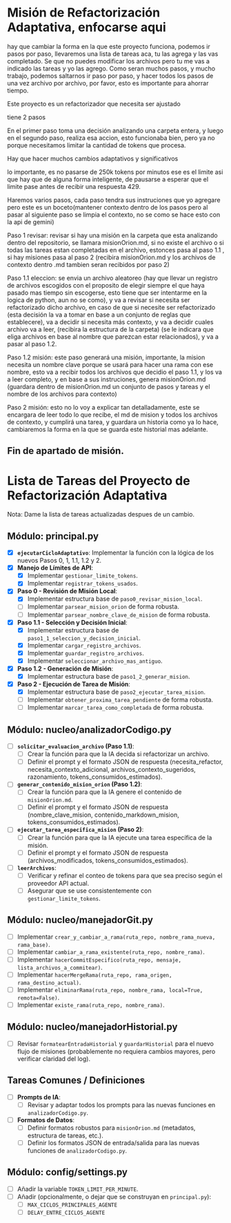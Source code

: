 # Misión de Refactorización Adaptativa, enfocarse aqui

hay que cambiar la forma en la que este proyecto funciona, podemos ir pasos por paso, llevaremos una lista de tareas aca, tu las agrega y las vas completado. Se que no puedes modificar los archivos pero tu me vas a indicado las tareas y yo las agrego. Como seran muchos pasos, y mucho trabajo, podemos saltarnos ir paso por paso, y hacer todos los pasos de una vez archivo por archivo, por favor, esto es importante para ahorrar tiempo.

Este proyecto es un refactorizador que necesita ser ajustado

tiene 2 pasos

En el primer paso toma una decisión analizando una carpeta entera, y luego en el segundo paso, realiza esa accion, esto funcionaba bien, pero ya no porque necesitamos limitar la cantidad de tokens que procesa. 

Hay que hacer muchos cambios adaptativos y significativos

lo importante, es no pasarse de 250k tokens por minutos ese es el limite asi que hay que de alguna forma inteligente, de pausarse a esperar que el limite pase antes de recibir una respuesta 429. 

Haremos varios pasos, cada paso tendra sus instruciones que yo agregare pero este es un boceto(mantener contexto dentro de los pasos pero al pasar al siguiente paso se limpia el contexto, no se como se hace esto con la api de gemini) 

Paso 1 revisar: revisar si hay una misión en la carpeta que esta analizando dentro del repositorio, se llamara misionOrion.md, si no existe el archivo o si todas las tareas estan completadas en el archivo, estonces pasa al paso 1.1 , si hay misiones pasa al paso 2 (recibira misionOrion.md y los archivos de contexto dentro .md tambien seran recibidos por paso 2)

Paso 1.1 eleccion: se envia un archivo aleatoreo (hay que llevar un registro de archivos escogidos con el proposito de elegir siempre el que haya pasado mas tiempo sin escogerse, esto tiene que ser intentarme en la logica de python, aun no se como), y va a revisar si necesita ser refactorizado dicho archivo, en caso de que si necesite ser refactorizado (esta decisión la va a tomar en base a un conjunto de reglas que establecere), va a decidir si necesita más contexto, y va a decidir cuales archivo va a leer, (recibira la estructura de la carpeta) (se le indicara que eliga archivos en base al nombre que parezcan estar relacionados), y va a pasar al paso 1.2.

Paso 1.2 misión: este paso generará una misión, importante, la mision necesita un nombre clave porque se usará para hacer una rama con ese nombre, esto va a recibir todos los archivos que decidio el paso 1.1, y los va a leer completo, y en base a sus instruciones, genera misionOrion.md (guardara dentro de misionOrion.md un conjunto de pasos y tareas y el nombre de los archivos para contexto)

Paso 2 misión: esto no lo voy a explicar tan detalladamente, este se encargara de leer todo lo que recibe, el md de mision y todos los archivos de contexto, y cumplirá una tarea, y guardara un historia como ya lo hace, cambiaremos la forma en la que se guarda este historial mas adelante.

## Fin de apartado de misión.


# Lista de Tareas del Proyecto de Refactorización Adaptativa
Nota: Dame la lista de tareas actualizadas despues de un cambio.

## Módulo: principal.py

- [X] **`ejecutarCicloAdaptativo`**: Implementar la función con la lógica de los nuevos Pasos 0, 1, 1.1, 1.2 y 2.
- [X] **Manejo de Límites de API**:
    - [X] Implementar `gestionar_limite_tokens`.
    - [X] Implementar `registrar_tokens_usados`.
- [X] **Paso 0 - Revisión de Misión Local**:
    - [X] Implementar estructura base de `paso0_revisar_mision_local`.
    - [ ] Implementar `parsear_mision_orion` de forma robusta.
    - [ ] Implementar `parsear_nombre_clave_de_mision` de forma robusta.
- [X] **Paso 1.1 - Selección y Decisión Inicial**:
    - [X] Implementar estructura base de `paso1_1_seleccion_y_decision_inicial`.
    - [X] Implementar `cargar_registro_archivos`.
    - [X] Implementar `guardar_registro_archivos`.
    - [X] Implementar `seleccionar_archivo_mas_antiguo`.
- [X] **Paso 1.2 - Generación de Misión**:
    - [X] Implementar estructura base de `paso1_2_generar_mision`.
- [X] **Paso 2 - Ejecución de Tarea de Misión**:
    - [X] Implementar estructura base de `paso2_ejecutar_tarea_mision`.
    - [ ] Implementar `obtener_proxima_tarea_pendiente` de forma robusta.
    - [ ] Implementar `marcar_tarea_como_completada` de forma robusta.

## Módulo: nucleo/analizadorCodigo.py

- [ ] **`solicitar_evaluacion_archivo` (Paso 1.1)**:
    - [ ] Crear la función para que la IA decida si refactorizar un archivo.
    - [ ] Definir el prompt y el formato JSON de respuesta (necesita_refactor, necesita_contexto_adicional, archivos_contexto_sugeridos, razonamiento, tokens_consumidos_estimados).
- [ ] **`generar_contenido_mision_orion` (Paso 1.2)**:
    - [ ] Crear la función para que la IA genere el contenido de `misionOrion.md`.
    - [ ] Definir el prompt y el formato JSON de respuesta (nombre_clave_mision, contenido_markdown_mision, tokens_consumidos_estimados).
- [ ] **`ejecutar_tarea_especifica_mision` (Paso 2)**:
    - [ ] Crear la función para que la IA ejecute una tarea específica de la misión.
    - [ ] Definir el prompt y el formato JSON de respuesta (archivos_modificados, tokens_consumidos_estimados).
- [ ] **`leerArchivos`**:
    - [ ] Verificar y refinar el conteo de tokens para que sea preciso según el proveedor API actual.
    - [ ] Asegurar que se use consistentemente con `gestionar_limite_tokens`.

## Módulo: nucleo/manejadorGit.py

- [ ] Implementar `crear_y_cambiar_a_rama(ruta_repo, nombre_rama_nueva, rama_base)`.
- [ ] Implementar `cambiar_a_rama_existente(ruta_repo, nombre_rama)`.
- [ ] Implementar `hacerCommitEspecifico(ruta_repo, mensaje, lista_archivos_a_commitear)`.
- [ ] Implementar `hacerMergeRama(ruta_repo, rama_origen, rama_destino_actual)`.
- [ ] Implementar `eliminarRama(ruta_repo, nombre_rama, local=True, remota=False)`.
- [ ] Implementar `existe_rama(ruta_repo, nombre_rama)`.

## Módulo: nucleo/manejadorHistorial.py

- [ ] Revisar `formatearEntradaHistorial` y `guardarHistorial` para el nuevo flujo de misiones (probablemente no requiera cambios mayores, pero verificar claridad del log).

## Tareas Comunes / Definiciones

- [ ] **Prompts de IA**:
    - [ ] Revisar y adaptar todos los prompts para las nuevas funciones en `analizadorCodigo.py`.
- [ ] **Formatos de Datos**:
    - [ ] Definir formatos robustos para `misionOrion.md` (metadatos, estructura de tareas, etc.).
    - [ ] Definir los formatos JSON de entrada/salida para las nuevas funciones de `analizadorCodigo.py`.

## Módulo: config/settings.py

- [ ] Añadir la variable `TOKEN_LIMIT_PER_MINUTE`.
- [ ] Añadir (opcionalmente, o dejar que se construyan en `principal.py`):
    - [ ] `MAX_CICLOS_PRINCIPALES_AGENTE`
    - [ ] `DELAY_ENTRE_CICLOS_AGENTE`